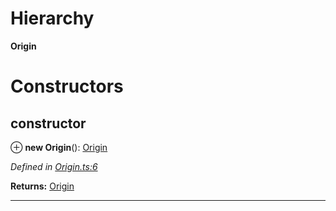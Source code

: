 

# Hierarchy

**Origin**

# Constructors

<a id="constructor"></a>

##  constructor

⊕ **new Origin**(): [Origin](_origin_.origin.md)

*Defined in [Origin.ts:6](https://github.com/polkadot-js/api/blob/93d83b1/packages/types/src/Origin.ts#L6)*

**Returns:** [Origin](_origin_.origin.md)

___

